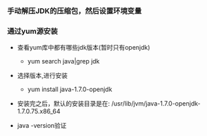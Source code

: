 ### 手动解压JDK的压缩包，然后设置环境变量

### 通过yum源安装

- 查看yum库中都有哪些jdk版本(暂时只有openjdk)

	- yum search java|grep jdk

- 选择版本,进行安装

	- yum install java-1.7.0-openjdk

- 安装完之后，默认的安装目录是在: /usr/lib/jvm/java-1.7.0-openjdk-1.7.0.75.x86_64

- java -version验证

